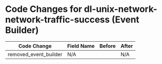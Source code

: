 # Code Changes for dl-unix-network-network-traffic-success (Event Builder)

| Code Change | Field Name | Before | After |
|-------------|------------|--------|-------|
| removed_event_builder | N/A |  | N/A |